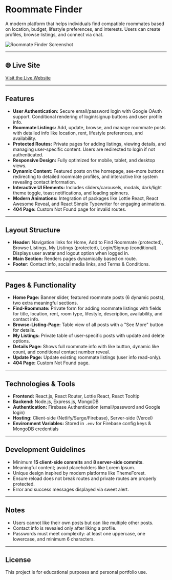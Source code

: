 # Roommate Finder

A modern platform that helps individuals find compatible roommates based on location, budget, lifestyle preferences, and interests. Users can create profiles, browse listings, and connect via chat.


![Roommate Finder Screenshot](https://i.ibb.co.com/BHnKs9Ds/roommate-Finder.png)  

---

## 🌐 Live Site

[Visit the Live Website](https://roommate-finder-256be.web.app/)

---

## Features

- **User Authentication:** Secure email/password login with Google OAuth support. Conditional rendering of login/signup buttons and user profile info.
- **Roommate Listings:** Add, update, browse, and manage roommate posts with detailed info like location, rent, lifestyle preferences, and availability.
- **Protected Routes:** Private pages for adding listings, viewing details, and managing user-specific content. Users are redirected to login if not authenticated.
- **Responsive Design:** Fully optimized for mobile, tablet, and desktop views.
- **Dynamic Content:** Featured posts on the homepage, see-more buttons redirecting to detailed roommate profiles, and interactive like system revealing contact information.
- **Interactive UI Elements:** Includes sliders/carousels, modals, dark/light theme toggle, toast notifications, and loading spinners.
- **Modern Animations:** Integration of packages like Lottie React, React Awesome Reveal, and React Simple Typewriter for engaging animations.
- **404 Page:** Custom Not Found page for invalid routes.

---

## Layout Structure

- **Header:** Navigation links for Home, Add to Find Roommate (protected), Browse Listings, My Listings (protected), Login/Signup (conditional). Displays user avatar and logout option when logged in.
- **Main Section:** Renders pages dynamically based on route.
- **Footer:** Contact info, social media links, and Terms & Conditions.

---

## Pages & Functionality

- **Home Page:** Banner slider, featured roommate posts (6 dynamic posts), two extra meaningful sections.
- **Find-Roommate:** Private form for adding roommate listings with fields for title, location, rent, room type, lifestyle, description, availability, and contact info.
- **Browse-Listing-Page:** Table view of all posts with a "See More" button for details.
- **My Listings:** Private table of user-specific posts with update and delete options.
- **Details Page:** Shows full roommate info with like button, dynamic like count, and conditional contact number reveal.
- **Update Page:** Update existing roommate listings (user info read-only).
- **404 Page:** Custom Not Found page.

---

## Technologies & Tools

- **Frontend:** React.js, React Router, Lottie React, React Tooltip
- **Backend:** Node.js, Express.js, MongoDB
- **Authentication:** Firebase Authentication (email/password and Google login)
- **Hosting:** Client-side (Netlify/Surge/Firebase), Server-side (Vercel)
- **Environment Variables:** Stored in `.env` for Firebase config keys & MongoDB credentials

---

## Development Guidelines

- Minimum **15 client-side commits** and **8 server-side commits**.
- Meaningful content; avoid placeholders like Lorem Ipsum.
- Unique design inspired by modern platforms like ThemeForest.
- Ensure reload does not break routes and private routes are properly protected.
- Error and success messages displayed via sweet alert.

---

## Notes

- Users cannot like their own posts but can like multiple other posts.
- Contact info is revealed only after liking a profile.
- Passwords must meet complexity: at least one uppercase, one lowercase, and minimum 6 characters.

---

## License

This project is for educational purposes and personal portfolio use.
